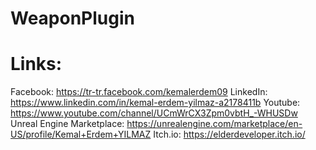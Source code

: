 # WeaponPlugin

# Links:
  Facebook: https://tr-tr.facebook.com/kemalerdem09
  LinkedIn: https://www.linkedin.com/in/kemal-erdem-yilmaz-a2178411b
  Youtube: https://www.youtube.com/channel/UCmWrCX3Zpm0vbtH_-WHUSDw
  Unreal Engine Marketplace: https://unrealengine.com/marketplace/en-US/profile/Kemal+Erdem+YILMAZ
  Itch.io: https://elderdeveloper.itch.io/
